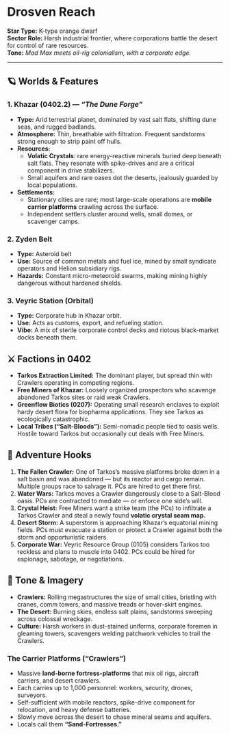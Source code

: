 # Drosven Reach

**Star Type:** K-type orange dwarf  
**Sector Role:** Harsh industrial frontier, where corporations battle the desert for control of rare resources.  
**Tone:** _Mad Max meets oil-rig colonialism, with a corporate edge._

---

## 🪐 Worlds & Features

### 1. **Khazar (0402.2)** — _“The Dune Forge”_
- **Type:** Arid terrestrial planet, dominated by vast salt flats, shifting dune seas, and rugged badlands.
- **Atmosphere:** Thin, breathable with filtration. Frequent sandstorms strong enough to strip paint off hulls.
- **Resources:**
    - **Volatic Crystals**: rare energy-reactive minerals buried deep beneath salt flats. They resonate with spike-drives and are a critical component in drive stabilizers.
    - Small aquifers and rare oases dot the deserts, jealously guarded by local populations.
- **Settlements:**
    - Stationary cities are rare; most large-scale operations are **mobile carrier platforms** crawling across the surface.
    - Independent settlers cluster around wells, small domes, or scavenger camps.

### 2. **Zyden Belt**
- **Type:** Asteroid belt
- **Use:** Source of common metals and fuel ice, mined by small syndicate operators and Helion subsidiary rigs.
- **Hazards:** Constant micro-meteoroid swarms, making mining highly dangerous without hardened shields.

### 3. **Veyric Station (Orbital)**
- **Type:** Corporate hub in Khazar orbit.
- **Use:** Acts as customs, export, and refueling station.
- **Vibe:** A mix of sterile corporate control decks and riotous black-market docks beneath them.

## ⚔️ Factions in 0402

- **Tarkos Extraction Limited:** The dominant player, but spread thin with Crawlers operating in competing regions.
- **Free Miners of Khazar:** Loosely organized prospectors who scavenge abandoned Tarkos sites or raid weak Crawlers.
- **Greenflow Biotics (0207):** Operating small research enclaves to exploit hardy desert flora for biopharma applications. They see Tarkos as ecologically catastrophic.
- **Local Tribes (“Salt-Bloods”):** Semi-nomadic people tied to oasis wells. Hostile toward Tarkos but occasionally cut deals with Free Miners.

## 🎲 Adventure Hooks

1. **The Fallen Crawler:** One of Tarkos’s massive platforms broke down in a salt basin and was abandoned — but its reactor and cargo remain. Multiple groups race to salvage it. PCs are hired to get there first.
2. **Water Wars:** Tarkos moves a Crawler dangerously close to a Salt-Blood oasis. PCs are contracted to mediate — or enforce one side’s will.
3. **Crystal Heist:** Free Miners want a strike team (the PCs) to infiltrate a Tarkos Crawler and steal a newly found **volatic crystal seam map.**
4. **Desert Storm:** A superstorm is approaching Khazar’s equatorial mining fields. PCs must evacuate a station or protect a Crawler against both the storm and opportunistic raiders.
5. **Corporate War:** Veyric Resource Group (0105) considers Tarkos too reckless and plans to muscle into 0402. PCs could be hired for espionage, sabotage, or negotiations.

## 🎨 Tone & Imagery

- **Crawlers:** Rolling megastructures the size of small cities, bristling with cranes, comm towers, and massive treads or hover-skirt engines.
- **The Desert:** Burning skies, endless salt plains, sandstorms sweeping across colossal wreckage.
- **Culture:** Harsh workers in dust-stained uniforms, corporate foremen in gleaming towers, scavengers welding patchwork vehicles to trail the Crawlers.

### **The Carrier Platforms (“Crawlers”)**

- Massive **land-borne fortress-platforms** that mix oil rigs, aircraft carriers, and desert crawlers.
- Each carries up to 1,000 personnel: workers, security, drones, surveyors.
- Self-sufficient with mobile reactors, spike-drive component for relocation, and heavy defense batteries.
- Slowly move across the desert to chase mineral seams and aquifers.
- Locals call them **“Sand-Fortresses.”**
